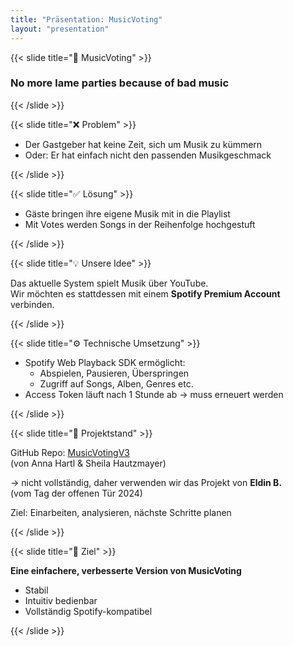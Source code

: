 ```yaml
---
title: "Präsentation: MusicVoting"
layout: "presentation"
---
```


{{< slide title="🎵 MusicVoting" >}}
<h3>No more lame parties because of bad music</h3>
{{< /slide >}}

{{< slide title="❌ Problem" >}}
<ul>
  <li>Der Gastgeber hat keine Zeit, sich um Musik zu kümmern</li>
  <li>Oder: Er hat einfach nicht den passenden Musikgeschmack</li>
</ul>
{{< /slide >}}

{{< slide title="✅ Lösung" >}}
<ul>
  <li>Gäste bringen ihre eigene Musik mit in die Playlist</li>
  <li>Mit Votes werden Songs in der Reihenfolge hochgestuft</li>
</ul>
{{< /slide >}}

{{< slide title="💡 Unsere Idee" >}}
<p>
  Das aktuelle System spielt Musik über YouTube.<br>
  Wir möchten es stattdessen mit einem <strong>Spotify Premium Account</strong> verbinden.
</p>
{{< /slide >}}

{{< slide title="⚙️ Technische Umsetzung" >}}
<ul>
  <li>Spotify Web Playback SDK ermöglicht:
    <ul>
      <li>Abspielen, Pausieren, Überspringen</li>
      <li>Zugriff auf Songs, Alben, Genres etc.</li>
    </ul>
  </li>
  <li>Access Token läuft nach 1 Stunde ab → muss erneuert werden</li>
</ul>
{{< /slide >}}

{{< slide title="📂 Projektstand" >}}
<p>
  GitHub Repo: <a href="https://github.com/MusicVoting/MusicVotingV3">MusicVotingV3</a><br>
  (von Anna Hartl & Sheila Hautzmayer)
</p>
<p>
  → nicht vollständig, daher verwenden wir das Projekt von <strong>Eldin B.</strong><br>
  (vom Tag der offenen Tür 2024)
</p>
<p>
  Ziel: Einarbeiten, analysieren, nächste Schritte planen
</p>
{{< /slide >}}

{{< slide title="🎯 Ziel" >}}
<p><strong>Eine einfachere, verbesserte Version von MusicVoting</strong></p>
<ul>
  <li>Stabil</li>
  <li>Intuitiv bedienbar</li>
  <li>Vollständig Spotify-kompatibel</li>
</ul>
{{< /slide >}}
